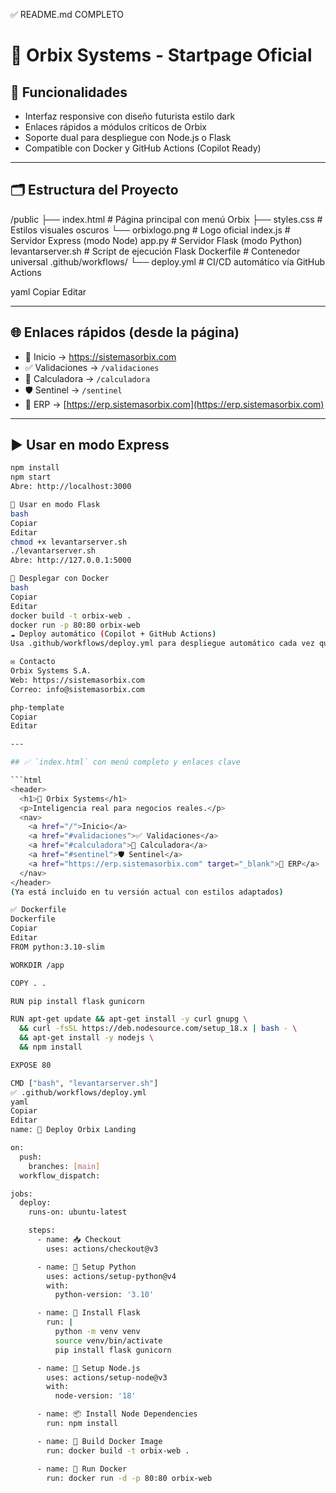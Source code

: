 ✅ README.md COMPLETO
# 🧠 Orbix Systems - Startpage Oficial

## 🚀 Funcionalidades

- Interfaz responsive con diseño futurista estilo dark
- Enlaces rápidos a módulos críticos de Orbix
- Soporte dual para despliegue con Node.js o Flask
- Compatible con Docker y GitHub Actions (Copilot Ready)

---

## 🗂 Estructura del Proyecto

/public
├── index.html # Página principal con menú Orbix
├── styles.css # Estilos visuales oscuros
└── orbixlogo.png # Logo oficial
index.js # Servidor Express (modo Node)
app.py # Servidor Flask (modo Python)
levantarserver.sh # Script de ejecución Flask
Dockerfile # Contenedor universal
.github/workflows/
└── deploy.yml # CI/CD automático vía GitHub Actions

yaml
Copiar
Editar

---

## 🌐 Enlaces rápidos (desde la página)

- 🧠 Inicio → https://sistemasorbix.com
- ✅ Validaciones → `/validaciones`
- 🧮 Calculadora → `/calculadora`
- 🛡️ Sentinel → `/sentinel`
- 🚀 ERP → [https://erp.sistemasorbix.com](https://erp.sistemasorbix.com)

---

## ▶️ Usar en modo Express

```bash
npm install
npm start
Abre: http://localhost:3000

🧠 Usar en modo Flask
bash
Copiar
Editar
chmod +x levantarserver.sh
./levantarserver.sh
Abre: http://127.0.0.1:5000

🐳 Desplegar con Docker
bash
Copiar
Editar
docker build -t orbix-web .
docker run -p 80:80 orbix-web
☁️ Deploy automático (Copilot + GitHub Actions)
Usa .github/workflows/deploy.yml para despliegue automático cada vez que pushes a main.

✉️ Contacto
Orbix Systems S.A.
Web: https://sistemasorbix.com
Correo: info@sistemasorbix.com

php-template
Copiar
Editar

---

## ✅ `index.html` con menú completo y enlaces clave

```html
<header>
  <h1>🧠 Orbix Systems</h1>
  <p>Inteligencia real para negocios reales.</p>
  <nav>
    <a href="/">Inicio</a>
    <a href="#validaciones">✅ Validaciones</a>
    <a href="#calculadora">🧮 Calculadora</a>
    <a href="#sentinel">🛡️ Sentinel</a>
    <a href="https://erp.sistemasorbix.com" target="_blank">🚀 ERP</a>
  </nav>
</header>
(Ya está incluido en tu versión actual con estilos adaptados)

✅ Dockerfile
Dockerfile
Copiar
Editar
FROM python:3.10-slim

WORKDIR /app

COPY . .

RUN pip install flask gunicorn

RUN apt-get update && apt-get install -y curl gnupg \
  && curl -fsSL https://deb.nodesource.com/setup_18.x | bash - \
  && apt-get install -y nodejs \
  && npm install

EXPOSE 80

CMD ["bash", "levantarserver.sh"]
✅ .github/workflows/deploy.yml
yaml
Copiar
Editar
name: 🚀 Deploy Orbix Landing

on:
  push:
    branches: [main]
  workflow_dispatch:

jobs:
  deploy:
    runs-on: ubuntu-latest

    steps:
      - name: 📥 Checkout
        uses: actions/checkout@v3

      - name: 🐍 Setup Python
        uses: actions/setup-python@v4
        with:
          python-version: '3.10'

      - name: 🧠 Install Flask
        run: |
          python -m venv venv
          source venv/bin/activate
          pip install flask gunicorn

      - name: 🧰 Setup Node.js
        uses: actions/setup-node@v3
        with:
          node-version: '18'

      - name: 📦 Install Node Dependencies
        run: npm install

      - name: 🐳 Build Docker Image
        run: docker build -t orbix-web .

      - name: 🚀 Run Docker
        run: docker run -d -p 80:80 orbix-web
